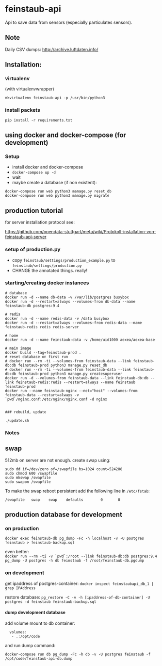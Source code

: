 # feinstaub-api

Api to save data from sensors (especially particulates sensors).

## Note

Daily CSV dumps: http://archive.luftdaten.info/

## Installation:

### virtualenv

(with virtualenvwrapper)

``mkvirtualenv feinstaub-api -p /usr/bin/python3``

### install packets

```pip install -r requirements.txt```


## using docker and docker-compose (for development)

### Setup

* install docker and docker-compose
* `docker-compose up -d`
* wait
* maybe create a database (if non existent):
```
docker-compose run web python3 manage.py reset_db
docker-compose run web python3 manage.py migrate
```

## production tutorial

for server installation protocol see:

https://github.com/opendata-stuttgart/meta/wiki/Protokoll-installation-von-feinstaub-api-server

### setup of production.py

* copy ``feinstaub/settings/production_example.py`` to ``feinstaub/settings/production.py``
* CHANGE the annotated things. really!


### starting/creating docker instances

```
# database
docker run -d --name db-data -v /var/lib/postgres busybox
docker run -d --restart=always --volumes-from db-data --name feinstaub-db postgres:9.4

# redis
docker run -d --name redis-data -v /data busybox
docker run -d --restart=always --volumes-from redis-data --name feinstaub-redis redis redis-server

# home
docker run -d --name feinstaub-data -v /home/uid1000 aexea/aexea-base

# main image
docker build --tag=feinstaub-prod .
# reset database on first run
# docker run --rm -ti --volumes-from feinstaub-data --link feinstaub-db:db feinstaub-prod python3 manage.py reset_db
# docker run --rm -ti --volumes-from feinstaub-data --link feinstaub-db:db feinstaub-prod python3 manage.py createsuperuser
docker run -d --volumes-from feinstaub-data --link feinstaub-db:db --link feinstaub-redis:redis --restart=always --name feinstaub feinstaub-prod
docker run --name feinstaub-nginx --net="host" --volumes-from feinstaub-data --restart=always -v `pwd`/nginx.conf:/etc/nginx/nginx.conf -d nginx


### rebuild, update

./update.sh
```


### Notes

## swap

512mb on server are not enough.
create swap using:
```
sudo dd if=/dev/zero of=/swapfile bs=1024 count=524288
sudo chmod 600 /swapfile
sudo mkswap /swapfile
sudo swapon /swapfile
```

To make the swap reboot persistent add the following line in `/etc/fstab`:
```
/swapfile   swap    swap    defaults        0       0
```

## production database for development

### on production

``
docker exec feinstaub-db pg_dump -Fc -h localhost -v -U postgres feinstaub > feinstaub-backup.sql
``

even better:  
``
docker run --rm -ti -v `pwd`:/root --link feinstaub-db:db postgres:9.4 pg_dump -U postgres -h db feinstaub -f /root/feinstaub-db.pgdump
``

### on development

get ipaddress of postgres-container:
``
docker inspect feinstaubapi_db_1 | grep IPAddress
``

restore database:
``
pg_restore -C -v -h [ipaddress-of-db-container] -U postgres -d feinstaub feinstaub-backup.sql
``

#### dump development database

add volume mount to db container:
```
  volumes:
   - .:/opt/code
```

and run dump command:

```
docker-compose run db pg_dump -Fc -h db -v -U postgres feinstaub -f /opt/code/feinstaub-api-db.dump
```
